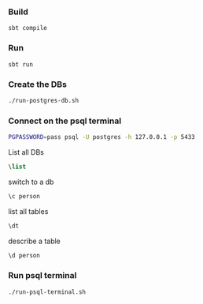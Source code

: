 ### Build
```
sbt compile
```

### Run
```
sbt run
```

### Create the DBs
```bash
./run-postgres-db.sh
```

### Connect on the psql terminal
```bash
PGPASSWORD=pass psql -U postgres -h 127.0.0.1 -p 5433 
```

List all DBs
```sql
\list
```

switch to a db
```sql
\c person
```

list all tables
```sql
\dt
```

describe a table
```sql
\d person
```

### Run psql terminal

````bash
./run-psql-terminal.sh
````